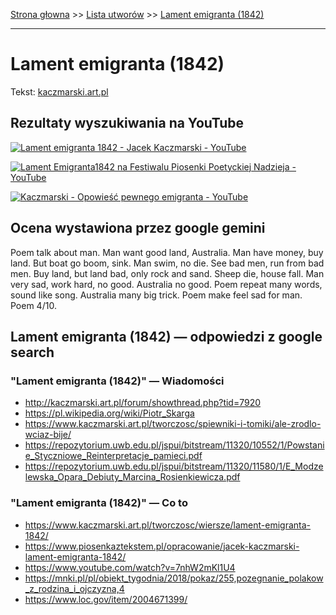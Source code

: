 [Strona głowna](../index.md) >> [Lista utworów](../list.md) >> [Lament emigranta (1842)](244.md)

---

# Lament emigranta (1842)

Tekst: [kaczmarski.art.pl](https://www.kaczmarski.art.pl/tworczosc/wiersze/lament-emigranta-1842/)

## Rezultaty wyszukiwania na YouTube

[![Lament emigranta 1842 - Jacek Kaczmarski - YouTube](http://img.youtube.com/vi/7nhW2mKl1U4/0.jpg)](https://www.youtube.com/watch?v=7nhW2mKl1U4 "Lament emigranta 1842 - Jacek Kaczmarski - YouTube")

[![Lament Emigranta1842 na Festiwalu Piosenki Poetyckiej Nadzieja - YouTube](http://img.youtube.com/vi/UssT6c9cF8A/0.jpg)](https://www.youtube.com/watch?v=UssT6c9cF8A "Lament Emigranta1842 na Festiwalu Piosenki Poetyckiej Nadzieja - YouTube")

[![Kaczmarski - Opowieść pewnego emigranta - YouTube](http://img.youtube.com/vi/KV4Rg2UFN0o/0.jpg)](https://www.youtube.com/watch?v=KV4Rg2UFN0o "Kaczmarski - Opowieść pewnego emigranta - YouTube")

## Ocena wystawiona przez google gemini

Poem talk about man. Man want good land, Australia. Man have money, buy land. But boat go boom, sink. Man swim, no die. See bad men, run from bad men. Buy land, but land bad, only rock and sand. Sheep die, house fall. Man very sad, work hard, no good. Australia no good. Poem repeat many words, sound like song. Australia many big trick. Poem make feel sad for man. Poem 4/10.


## Lament emigranta (1842) — odpowiedzi z google search

### "Lament emigranta (1842)" — Wiadomości

 - <http://kaczmarski.art.pl/forum/showthread.php?tid=7920>
 - <https://pl.wikipedia.org/wiki/Piotr_Skarga>
 - <https://www.kaczmarski.art.pl/tworczosc/spiewniki-i-tomiki/ale-zrodlo-wciaz-bije/>
 - <https://repozytorium.uwb.edu.pl/jspui/bitstream/11320/10552/1/Powstanie_Styczniowe_Reinterpretacje_pamieci.pdf>
 - <https://repozytorium.uwb.edu.pl/jspui/bitstream/11320/11580/1/E_Modzelewska_Opara_Debiuty_Marcina_Rosienkiewicza.pdf>

### "Lament emigranta (1842)" — Co to

 - <https://www.kaczmarski.art.pl/tworczosc/wiersze/lament-emigranta-1842/>
 - <https://www.piosenkaztekstem.pl/opracowanie/jacek-kaczmarski-lament-emigranta-1842/>
 - <https://www.youtube.com/watch?v=7nhW2mKl1U4>
 - <https://mnki.pl/pl/obiekt_tygodnia/2018/pokaz/255,pozegnanie_polakow_z_rodzina_i_ojczyzna,4>
 - <https://www.loc.gov/item/2004671399/>

